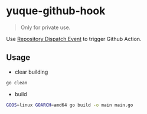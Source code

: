 # yuque-github-hook

> Only for private use.

Use [Repository Dispatch Event](https://docs.github.com/en/rest/reference/repos#create-a-repository-dispatch-event) to trigger Github Action.

## Usage

- clear building

```bash
go clean
```

- build

```bash
GOOS=linux GOARCH=amd64 go build -o main main.go
```
